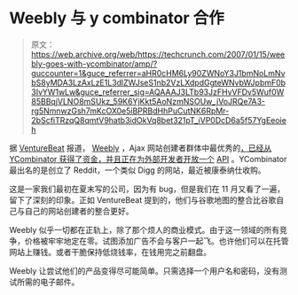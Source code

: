 # Weebly 与 y combinator 合作

> 原文：<https://web.archive.org/web/https://techcrunch.com/2007/01/15/weebly-goes-with-ycombinator/amp/?guccounter=1&guce_referrer=aHR0cHM6Ly90ZWNoY3J1bmNoLmNvbS8yMDA3LzAxLzE1L3dlZWJseS1nb2VzLXdpdGgteWNvbWJpbmF0b3IvYW1wLw&guce_referrer_sig=AQAAAJ3LTb93JzFHvVFDv5Wuf0W85BBqjVLNO8mSUkz_59K6YjKkt5AoNzmNSOUw_jVoJRQe7A3-rg5NmnwzGsh7mKcOX0e5iBPRBdHhPuCutNK6RpMr-2bScfiTRzqQ8qmtV9hatb3idOkVq8bet321pT_iVP0DcD6a5f57YgEeoieh>

据 [VentureBeat](https://web.archive.org/web/20200613093925/http://venturebeat.com/2007/01/14/weebly-offers-free-easy-web-site-creation/) 报道， [Weebly](https://web.archive.org/web/20200613093925/http://www.weebly.com/) ，Ajax 网站创建者群体中最优秀的[，已经从 YCombinator 获得了资金，并且正在为外部开发者开放一个](https://web.archive.org/web/20200613093925/http://www.beta.techcrunch.com/2006/11/05/checking-out-weeblys-ajax-site-creator/) [API](https://web.archive.org/web/20200613093925/http://weebly.wordpress.com/2006/12/18/announcing-the-weebly-api-custom-domains-and-more/) 。YCombinator 最出名的是创立了 Reddit，一个类似 Digg 的网站，最近被康泰纳仕收购。

这是一家我们最初在夏末写的公司，因为有 bug，但是我们在 11 月又看了一遍，留下了深刻的印象。正如 VentureBeat 提到的，他们与谷歌地图的整合比谷歌自己与自己的网站创建者的整合更好。

Weebly 似乎一切都在正轨上，除了那个烦人的商业模式。由于这一领域的所有竞争，价格被牢牢地定在零。试图添加广告不会与客户一起飞。也许他们可以在托管网站上赚钱。或者干脆保持低烧钱率，在钱用完之前翻盘。

Weebly 让尝试他们的产品变得尽可能简单。只需选择一个用户名和密码，没有测试所需的电子邮件。

<amp-analytics data-credentials="include" class="i-amphtml-layout-fixed i-amphtml-layout-size-defined" i-amphtml-layout="fixed"></amp-analytics>